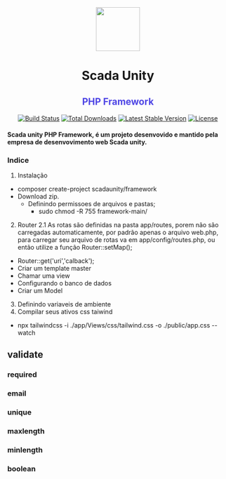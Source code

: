 <div align="center">
    <img src="https://user-images.githubusercontent.com/60576219/149859798-3a9b04e2-b56a-4e19-bf50-284b7f267477.png" width="100px" />
    <h1>Scada Unity </h1>
    <h2 style="color:rgb(79 70 229)">PHP Framework</h2>
</div>

<p align="center">
<a href="#"><img src="https://travis-ci.org/laravel/framework.svg" alt="Build Status"></a>
<a href="#"><img src="https://img.shields.io/packagist/dt/laravel/framework" alt="Total Downloads"></a>
<a href="#"><img src="https://img.shields.io/packagist/v/laravel/framework" alt="Latest Stable Version"></a>
<a href="#"><img src="https://img.shields.io/packagist/l/laravel/framework" alt="License"></a>
</p>

#### Scada unity PHP Framework, é um projeto desenvovido e mantido pela empresa de desenvovimento web Scada unity.

### Indice
1. Instalação
  - composer create-project scadaunity/framework
  - Download zip.
    - Definindo permissoes de arquivos e pastas;
      - sudo chmod -R 755 framework-main/
2. Router
  2.1 As rotas são definidas na pasta app/routes, porem não são carregadas automaticamente, por padrão apenas o arquivo web.php, para carregar seu arquivo de rotas va em app/config/routes.php, ou então utilize a função Router::setMap();
  - Router::get('uri','calback');
  - Criar um template master
  - Chamar uma view
  - Configurando o banco de dados
  - Criar um Model
3. Definindo variaveis de ambiente
4. Compilar seus ativos css taiwind
  - npx tailwindcss -i ./app/Views/css/tailwind.css -o ./public/app.css --watch

## validate
### required
### email
### unique
### maxlength
### minlength
### boolean
